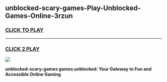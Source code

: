 
## unblocked-scary-games-Play-Unblocked-Games-Online-3rzun
<h3>
<a href="https://premium76.site?title=unblocked-scary-games&ref=25A">CLICK TO PLAY</a></h3>
<hr>

<h3>
<a href="https://premium76.site?title=unblocked-scary-games&ref=25A">CLICK 2 PLAY</a>
  
</h3>

<a href="https://premium76.site?title=unblocked-scary-games&ref=25A"><img src="https://clearcache.store/games.png"></a>


**unblocked-scary-games games unblocked: Your Gateway to Fun and Accessible Online Gaming**
